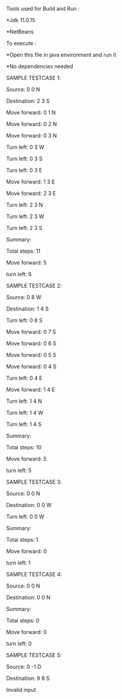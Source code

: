 Tools used for Build and Run :

  *Jdk 11.0.15

  *NetBeans

To execute :

   *Open this file in java environment and run it

   *No dependencies needed
   
SAMPLE TESTCASE 1:

Source:
0
0
N

Destination:
2
3
S

Move forward: 0 1 N

Move forward: 0 2 N

Move forward: 0 3 N

Turn left:  0 3 W

Turn left:  0 3 S

Turn left:  0 3 E

Move forward: 1 3 E

Move forward: 2 3 E

Turn left:  2 3 N

Turn left:  2 3 W

Turn left:  2 3 S

Summary:

Total steps: 11

Move forward: 5

turn left: 6


SAMPLE TESTCASE 2:

Source:
0
8
W

Destination:
1
4
S

Turn left:  0 8 S

Move forward: 0 7 S

Move forward: 0 6 S

Move forward: 0 5 S

Move forward: 0 4 S

Turn left:  0 4 E

Move forward: 1 4 E

Turn left:  1 4 N

Turn left:  1 4 W

Turn left:  1 4 S


Summary:

Total steps: 10

Move forward: 5

turn left: 5


SAMPLE TESTCASE 3:

Source:
0
0
N

Destination:
0
0
W

Turn left:  0 0 W

Summary:

Total steps: 1

Move forward: 0

turn left: 1


SAMPLE TESTCASE 4:

Source:
0
0
N

Destination:
0
0
N

Summary:

Total steps: 0

Move forward: 0

turn left: 0


SAMPLE TESTCASE 5:

Source:
0
-1
D

Destination:
9
8
S

Invalid input
